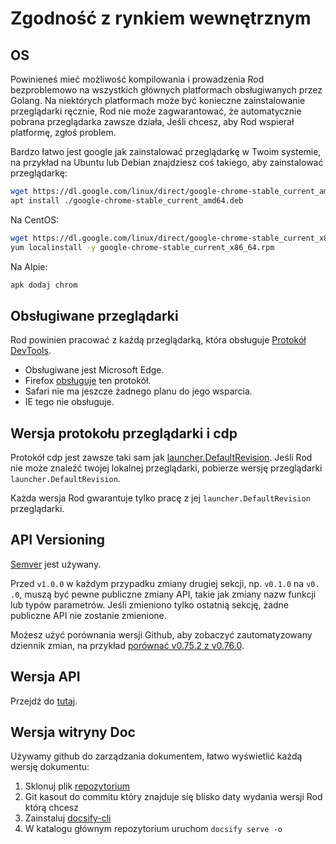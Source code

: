 # Zgodność z rynkiem wewnętrznym

## OS

Powinieneś mieć możliwość kompilowania i prowadzenia Rod bezproblemowo na wszystkich głównych platformach obsługiwanych przez Golang. Na niektórych platformach może być konieczne zainstalowanie przeglądarki ręcznie, Rod nie może zagwarantować, że automatycznie pobrana przeglądarka zawsze działa, Jeśli chcesz, aby Rod wspierał platformę, zgłoś problem.

Bardzo łatwo jest google jak zainstalować przeglądarkę w Twoim systemie, na przykład na Ubuntu lub Debian znajdziesz coś takiego, aby zainstalować przeglądarkę:

```bash
wget https://dl.google.com/linux/direct/google-chrome-stable_current_amd64.deb
apt install ./google-chrome-stable_current_amd64.deb
```

Na CentOS:

```bash
wget https://dl.google.com/linux/direct/google-chrome-stable_current_x86_64.rpm
yum localinstall -y google-chrome-stable_current_x86_64.rpm
```

Na Alpie:

```bash
apk dodaj chrom
```

## Obsługiwane przeglądarki

Rod powinien pracować z każdą przeglądarką, która obsługuje [Protokół DevTools](https://chromedevtools.github.io/devtools-protocol/).

- Obsługiwane jest Microsoft Edge.
- Firefox [obsługuje](https://wiki.mozilla.org/Remote) ten protokół.
- Safari nie ma jeszcze żadnego planu do jego wsparcia.
- IE tego nie obsługuje.

## Wersja protokołu przeglądarki i cdp

Protokół cdp jest zawsze taki sam jak [launcher.DefaultRevision](https://pkg.go.dev/github.com/go-rod/rod/lib/launcher#DefaultRevision). Jeśli Rod nie może znaleźć twojej lokalnej przeglądarki, pobierze wersję przeglądarki `launcher.DefaultRevision`.

Każda wersja Rod gwarantuje tylko pracę z jej `launcher.DefaultRevision` przeglądarki.

## API Versioning

[Semver](https://semver.org/) jest używany.

Przed `v1.0.0` w każdym przypadku zmiany drugiej sekcji, np. `v0.1.0` na `v0. .0`, muszą być pewne publiczne zmiany API, takie jak zmiany nazw funkcji lub typów parametrów. Jeśli zmieniono tylko ostatnią sekcję, żadne publiczne API nie zostanie zmienione.

Możesz użyć porównania wersji Github, aby zobaczyć zautomatyzowany dziennik zmian, na przykład [porównać v0.75.2 z v0.76.0](https://github.com/go-rod/rod/compare/v0.75.2...v0.76.0).

## Wersja API

Przejdź do [tutaj](https://pkg.go.dev/github.com/go-rod/rod?tab=versions).

## Wersja witryny Doc

Używamy github do zarządzania dokumentem, łatwo wyświetlić każdą wersję dokumentu:

1. Sklonuj plik [repozytorium](https://github.com/go-rod/go-rod.github.io.git)
2. Git kasout do commitu który znajduje się blisko daty wydania wersji Rod którą chcesz
3. Zainstaluj [docsify-cli](https://docsify.js.org/#/quickstart)
4. W katalogu głównym repozytorium uruchom `docsify serve -o`
